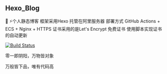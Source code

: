 ## Hexo_Blog
:book: :zap:个人静态博客 框架采用Hexo 托管在阿里服务器 部署方式 GitHub Actions + ECS + Nginx + HTTPS 证书采用的是Let's Encrypt 免费证书 使用脚本实现证书的自动更新

[![Build Status](https://github.com/fmwalways/Hexo_Blog/workflows/Hexo_Blog_CI/badge.svg)](https://github.com/fmwalways/Hexo_Blog/workflows/Hexo_Blog_CI/badge.svg)

零一即阴阳，万物皆对象

万般皆下品，唯有代码高
